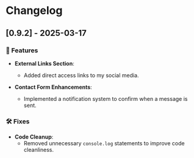 # Changelog  

## [0.9.2] - 2025-03-17  

### 🚀 Features  

- **External Links Section**:  
  - Added direct access links to my social media.  

- **Contact Form Enhancements**:  
  - Implemented a notification system to confirm when a message is sent.  

### 🛠️ Fixes  

- **Code Cleanup**:  
  - Removed unnecessary `console.log` statements to improve code cleanliness.  
